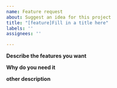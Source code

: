 ```yaml
---
name: Feature request
about: Suggest an idea for this project
title: "[feature]Fill in a title here"
labels: ''
assignees: ''

---
```


**Describe the features you want**


**Why do you need it**


**other description**
